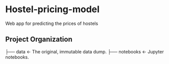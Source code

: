 # Hostel-pricing-model
Web app for predicting the prices of hostels 

Project Organization
------------
  ├── data        <- The original, immutable data dump.
  ├── notebooks   <- Jupyter notebooks.

